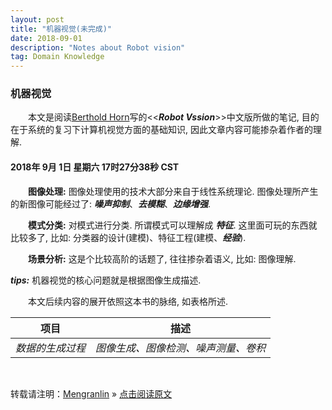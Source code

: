 ```yaml
---
layout: post
title: "机器视觉(未完成)"
date: 2018-09-01 
description: "Notes about Robot vision"
tag: Domain Knowledge
---
```


### 机器视觉

&emsp;&emsp;本文是阅读[Berthold Horn](https://de.wikipedia.org/wiki/Berthold_Horn)写的<<___Robot Vssion___>>中文版所做的笔记, 目的在于系统的复习下计算机视觉方面的基础知识, 因此文章内容可能掺杂着作者的理解.

#### 2018年 9月 1日 星期六 17时27分38秒 CST

&emsp;&emsp;__图像处理:__ 图像处理使用的技术大部分来自于线性系统理论. 图像处理所产生的新图像可能经过了: ___噪声抑制___、___去模糊___、___边缘增强___.

&emsp;&emsp;__模式分类:__ 对模式进行分类. 所谓模式可以理解成 ___特征___. 这里面可玩的东西就比较多了, 比如: 分类器的设计(建模)、特征工程(建模、___经验___).

&emsp;&emsp;__场景分析:__ 这是个比较高阶的话题了, 往往掺杂着语义, 比如: 图像理解.

___tips:___ 机器视觉的核心问题就是根据图像生成描述.

&emsp;&emsp;本文后续内容的展开依照这本书的脉络, 如表格所述.


|     项目                               | 描述                               |
| ------------                              | ------------------------------        |
| _数据的生成过程_                          |     _图像生成、图像检测、噪声测量、卷积_                |

<br>

转载请注明：[Mengranlin](https://lmrshare.github.io) » [点击阅读原文](https://lmrshare.github.io/2018/06/today/) 
